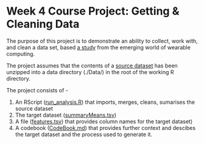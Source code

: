 # Week 4 Course Project: Getting &amp; Cleaning Data

The purpose of this project is to demonstrate an ability to collect, work with, and clean a data set, based [a study](http://archive.ics.uci.edu/ml/datasets/Human+Activity+Recognition+Using+Smartphones) from the emerging world of wearable computing.

The project assumes that the contents of a [source dataset](https://d396qusza40orc.cloudfront.net/getdata%2Fprojectfiles%2FUCI%20HAR%20Dataset.zip) has been unzipped into a data directory (./Data/) in the root of the working R directory.

The project consists of - 

1. An RScript ([run_analysis.R](https://github.com/nikiwiles/cleaningdataproject/blob/master/run_analysis.R)) that imports, merges, cleans, sumarises the source dataset
2. The target dataset ([summaryMeans.tsv](https://github.com/nikiwiles/cleaningdataproject/blob/master/summaryMeans.tsv)) 
3. A file ([features.tsv](https://github.com/nikiwiles/cleaningdataproject/blob/master/features.tsv)) that provides column names for the target dataset)
4. A codebook ([CodeBook.md](https://github.com/nikiwiles/cleaningdataproject/blob/master/CodeBook.md)) that provides further context and descibes the target dataset and the process used to generate it.  

